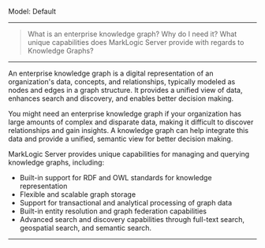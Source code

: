 Model: Default

---

> What is an enterprise knowledge graph? Why do I need it? What unique capabilities does MarkLogic Server provide with regards to Knowledge Graphs?

---

An enterprise knowledge graph is a digital representation of an organization's data, concepts, and relationships, typically modeled as nodes and edges in a graph structure. It provides a unified view of data, enhances search and discovery, and enables better decision making.

You might need an enterprise knowledge graph if your organization has large amounts of complex and disparate data, making it difficult to discover relationships and gain insights. A knowledge graph can help integrate this data and provide a unified, semantic view for better decision making.

MarkLogic Server provides unique capabilities for managing and querying knowledge graphs, including:

*   Built-in support for RDF and OWL standards for knowledge representation
*   Flexible and scalable graph storage
*   Support for transactional and analytical processing of graph data
*   Built-in entity resolution and graph federation capabilities
*   Advanced search and discovery capabilities through full-text search, geospatial search, and semantic search.

---